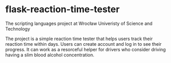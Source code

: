 # flask-reaction-time-tester

The scripting languages project at Wrocław Univeristy of Science and Technology

The project is a simple reaction time tester that helps users track their reaction time within days.
Users can create account and log in to see their progress.
It can work as a resorceful helper for drivers who consider driving having a slim blood alcohol concentration.
